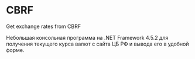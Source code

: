 # CBRF
Get exchange rates from CBRF

Небольшая консольная программа на .NET Framework 4.5.2 для получения текущего курса валют с сайта ЦБ РФ и вывода его в удобной форме.
